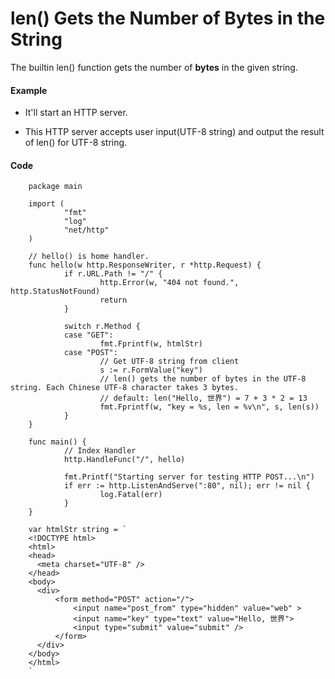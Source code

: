 # len() Gets the Number of Bytes in the String

The builtin len() function gets the number of **bytes** in the given string.

#### Example

* It'll start an HTTP server.

* This HTTP server accepts user input(UTF-8 string) and output the result of len() for UTF-8 string.

#### Code

        package main

        import (
                "fmt"
                "log"
                "net/http"
        )

        // hello() is home handler.
        func hello(w http.ResponseWriter, r *http.Request) {
                if r.URL.Path != "/" {
                        http.Error(w, "404 not found.", http.StatusNotFound)
                        return
                }

                switch r.Method {
                case "GET":
                        fmt.Fprintf(w, htmlStr)
                case "POST":
                        // Get UTF-8 string from client
                        s := r.FormValue("key")
                        // len() gets the number of bytes in the UTF-8 string. Each Chinese UTF-8 character takes 3 bytes.
                        // default: len("Hello, 世界") = 7 + 3 * 2 = 13
                        fmt.Fprintf(w, "key = %s, len = %v\n", s, len(s))
                }
        }

        func main() {
                // Index Handler
                http.HandleFunc("/", hello)

                fmt.Printf("Starting server for testing HTTP POST...\n")
                if err := http.ListenAndServe(":80", nil); err != nil {
                        log.Fatal(err)
                }
        }

        var htmlStr string = `
        <!DOCTYPE html>
        <html>
        <head>
          <meta charset="UTF-8" />
        </head>
        <body>
          <div>
              <form method="POST" action="/">
                  <input name="post_from" type="hidden" value="web" >
                  <input name="key" type="text" value="Hello, 世界">
                  <input type="submit" value="submit" />
              </form>
          </div>
        </body>
        </html>
        `

